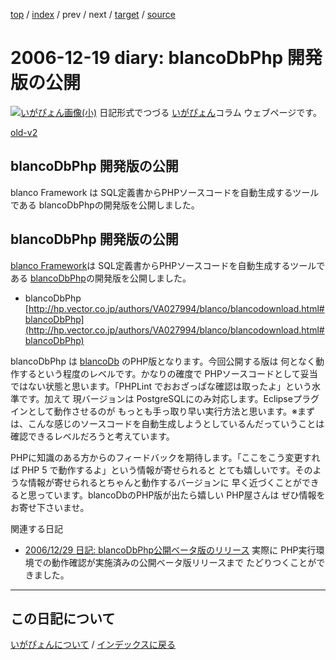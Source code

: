[top](https://igapyon.github.io/diary/) 
 / [index](https://igapyon.github.io/diary/2006/index.html) 
 / prev 
 / next 
 / [target](https://igapyon.github.io/diary/2006/ig061219.html) 
 / [source](https://github.com/igapyon/diary/blob/gh-pages/2006/ig061219.html.src.md) 

2006-12-19 diary: blancoDbPhp 開発版の公開
=====================================================================================================
[![いがぴょん画像(小)](https://igapyon.github.io/diary/images/iga200306s.jpg "いがぴょん")](https://igapyon.github.io/diary/memo/memoigapyon.html) 日記形式でつづる [いがぴょん](https://igapyon.github.io/diary/memo/memoigapyon.html)コラム ウェブページです。

[old-v2](ig061219-orig.html)

## blancoDbPhp 開発版の公開

blanco Framework は SQL定義書からPHPソースコードを自動生成するツールである blancoDbPhpの開発版を公開しました。


## blancoDbPhp 開発版の公開

[blanco Framework](http://www.igapyon.jp/blanco/blanco.ja.html)は SQL定義書からPHPソースコードを自動生成するツールである [blancoDbPhp](http://www.igapyon.jp/blanco/blancodbphp.html)の開発版を公開しました。


* blancoDbPhp
  [http://hp.vector.co.jp/authors/VA027994/blanco/blancodownload.html#blancoDbPhp](http://hp.vector.co.jp/authors/VA027994/blanco/blancodownload.html#blancoDbPhp)

blancoDbPhp は [blancoDb](http://www.igapyon.jp/blanco/blancodb.html) のPHP版となります。今回公開する版は 何となく動作するという程度のレベルです。かなりの確度で PHPソースコードとして妥当ではない状態と思います。「PHPLint でおおざっぱな確認は取ったよ」という水準です。加えて 現バージョンは PostgreSQLにのみ対応します。Eclipseプラグインとして動作させるのが もっとも手っ取り早い実行方法と思います。※まずは、こんな感じのソースコードを自動生成しようとしているんだっていうことは確認できるレベルだろうと考えています。

PHPに知識のある方からのフィードバックを期待します。「ここをこう変更すれば PHP 5 で動作するよ」という情報が寄せられると とても嬉しいです。そのような情報が寄せられるとちゃんと動作するバージョンに 早く近づくことができると思っています。blancoDbのPHP版が出たら嬉しい PHP屋さんは ぜひ情報をお寄せ下さいませ。

関連する日記


* [2006/12/29 日記: blancoDbPhp公開ベータ版のリリース](ig061229.html)
  実際に PHP実行環境での動作確認が実施済みの公開ベータ版リリースまで たどりつくことができました。


----------------------------------------------------------------------------------------------------

## この日記について
[いがぴょんについて](https://igapyon.github.io/diary/memo/memoigapyon.html) / [インデックスに戻る](https://igapyon.github.io/diary/idxall.html)
